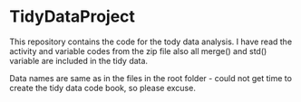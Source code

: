 # TidyDataProject
This repository contains the code for the tody data analysis.
I have read the activity and variable codes from the zip file
also all merge() and std() variable are included in the tidy data.

Data names are same as in the files in the root folder - could not get time to create the tidy data code book, so please excuse.
